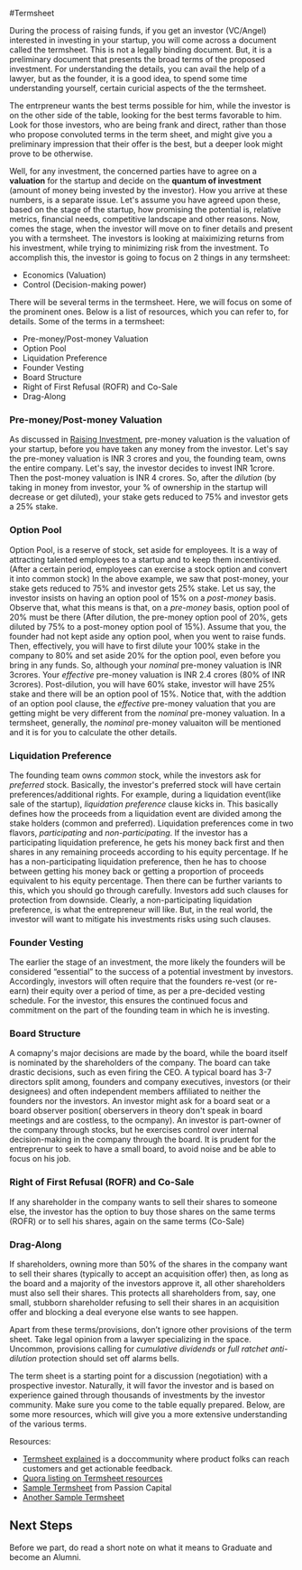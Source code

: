 #Termsheet

During the process of raising funds, if you get an investor (VC/Angel) interested in investing in your startup, you will come across a document called the termsheet. This is not a legally binding document. But, it is a preliminary document that presents the broad terms of the proposed investment. For understanding the details, you can avail the help of a lawyer, but as the founder, it is a good idea, to spend some time understanding yourself, certain curicial aspects of the the termsheet.

The entrpreneur wants the best terms possible for him, while the investor is on the other side of the table, looking for the best terms favorable to him. Look for those investors, who are being frank and direct, rather than those who propose convoluted terms in the term sheet, and might give you a preliminary impression that their offer is the best, but a deeper look might prove to be otherwise.

Well, for any investment, the concerned parties have to agree on a **valuation** for the startup and decide on the **quantum of investment** (amount of money being invested by the investor). How you arrive at these numbers, is a separate issue. Let's assume you have agreed upon these, based on the stage of the startup, how promising the potential is, relative metrics, financial needs, competitive landscape and other reasons. Now, comes the stage, when the investor will move on to finer details and present you with a termsheet. The investors is looking at maiximizing returns from his investment, while trying to minimizing risk from the investment. To accomplish this, the investor is going to focus on 2 things in any termsheet:
* Economics (Valuation)
* Control (Decision-making power)

There will be several terms in the termsheet. Here, we will focus on some of the prominent ones. Below is a list of resources, which you can refer to, for details. Some of the terms in a termsheet:
* Pre-money/Post-money Valuation
* Option Pool
* Liquidation Preference
* Founder Vesting
* Board Structure
* Right of First Refusal (ROFR) and Co-Sale
* Drag-Along

### Pre-money/Post-money Valuation
As discussed in [Raising Investment](6-raising-investment.md), pre-money valuation is the valuation of your startup, before you have taken any money from the investor. Let's say the pre-money valuation is INR 3 crores and you, the founding team, owns the entire company. Let's say, the investor decides to invest INR 1crore. Then the post-money valuation is INR 4 crores. So, after the *dilution* (by taking in money from investor, your % of ownership in the startup will decrease or get diluted), your stake gets reduced to 75% and investor gets a 25% stake.

### Option Pool
Option Pool, is a reserve of stock, set aside for employees. It is a way of attracting talented employees to a startup and to keep them incentivised. (After a certain period, employees can exercise a stock option and convert it into common stock)
In the above example, we saw that post-money, your stake gets reduced to 75% and investor gets 25% stake. Let us say, the investor insists on having an option pool of 15% on a *post-money* basis. Observe that, what this means is that, on a *pre-money* basis, option pool of 20% must be there (After dilution, the pre-money option pool of 20%, gets diluted by 75% to a post-money option pool of 15%). Assume that you, the founder had not kept aside any option pool, when you went to raise funds. Then, effectively, you will have to first dilute your 100% stake in the company to 80% and set aside 20% for the option pool, even before you bring in any funds. So, although your *nominal* pre-money valuation is INR 3crores. Your *effective* pre-money valuation is INR 2.4 crores (80% of INR 3crores). Post-dilution, you will have 60% stake, investor will have 25% stake and there will be an option pool of 15%. Notice that, with the addtion of an option pool clause, the *effective* pre-money valuation that you are getting might be very different from the *nominal* pre-money valuation. In a termsheet, generally, the *nominal* pre-money valuaiton will be mentioned and it is for you to calculate the other details.

### Liquidation Preference
The founding team owns *common* stock, while the investors ask for *preferred* stock. Basically, the investor's preferred stock will have certain preferences/additional rights. For example, during a liquidation event(like sale of the startup), *liquidation preference* clause kicks in. This basically defines how the proceeds from a liquidation event are divided among the stake holders (common and preferred). Liquidation preferences come in two flavors, *participating* and *non-participating*. If the investor has a participating liquidation preference, he gets his money back first and then shares in any remaining proceeds according to his equity percentage. If he has a non-participating liquidation preference, then he has to choose between getting his money back or getting a proportion of proceeds equivalent to his equity percentage. Then there can be further variants to this, which you should go through carefully. Investors add such clauses for protection from downside. Clearly, a non-participating liquidation preference, is what the entrepreneur will like. But, in the real world, the investor will want to mitigate his investments risks using such clauses.

### Founder Vesting
The earlier the stage of an investment, the more likely the founders will be considered “essential” to the success of a potential investment by investors. Accordingly, investors will often require that the founders re-vest (or re-earn) their equity over a period of time, as per a pre-decided vesting schedule. For the investor, this ensures the continued focus and commitment on the part of the founding team in which he is investing. 

### Board Structure
A comapny's major decisions are made by the board, while the board itself is nominated by the shareholders of the company. The board can take drastic decisions, such as even firing the CEO.  A typical board has 3-7 directors split among, founders and company executives, investors (or their designees) and often independent members affiliated to neither the founders nor the investors. An investor might ask for a board seat or a board observer position( oberservers in theory don't speak in board meetings and are costless, to the ocmpany). An investor is part-owner of the company through stocks, but he exercises control over internal decision-making in the company through the board. It is prudent for the entreprenur to seek to have a small board, to avoid noise and be able to focus on his job.

### Right of First Refusal (ROFR) and Co-Sale
If any shareholder in the company wants to sell their shares to someone else, the investor has the option to buy those shares on the same terms (ROFR) or to sell his shares, again on the same terms (Co-Sale)

### Drag-Along
If shareholders, owning more than 50% of the shares in the company want to sell their shares (typically to accept an acquisition offer) then, as long as the board and a majority of the investors approve it, all other shareholders must also sell their shares. This protects all shareholders from, say, one small, stubborn shareholder refusing to sell their shares in an acquisition offer and blocking a deal everyone else wants to see happen. 


Apart from these terms/provisions, don’t ignore other provisions of the term sheet. Take legal opinion from a lawyer specializing in the space. Uncommon, provisions calling for *cumulative dividends* or *full ratchet anti-dilution* protection should set off alarms bells.

The term sheet is a starting point for a discussion (negotiation) with a prospective investor. Naturally, it will favor the investor and is based on experience gained through thousands of investments by the investor community. Make sure you come to the table equally prepared. Below, are some more resources, which will give you a more extensive understanding of the various terms.

Resources:

* [Termsheet explained](http://web.archive.org/web/20130303042811/http://www.foundersfund.com/uploads/term_sheet_explained.pdf) is a doccommunity where product folks can reach customers and get actionable feedback.
* [Quora listing on Termsheet resources](http://www.quora.com/What-are-examples-of-good-startup-term-sheets)
* [Sample Termsheet](http://www.businessinsider.in/What-A-Straight-Forward-Non-Jargony-Term-Sheet-From-A-VC-Looks-Like/articleshow/21053721.cms) from Passion Capital
* [Another Sample Termsheet](http://www.marsdd.com/mars-library/term-sheet-template-for-angel-or-venture-capital-investors/) 


## Next Steps

Before we part, do read a short note on what it means to Graduate and become an Alumni.


